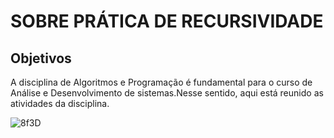 # SOBRE PRÁTICA DE RECURSIVIDADE
## Objetivos
A disciplina de Algoritmos e Programação é fundamental para o curso de Análise e Desenvolvimento de sistemas.Nesse sentido, aqui está reunido as atividades da disciplina.


![8f3D](https://github.com/user-attachments/assets/bd24a0fd-b943-4d09-a374-3095181314f5)

